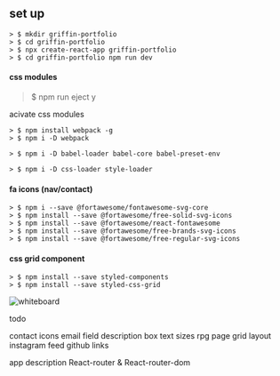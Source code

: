 ## set up
```
> $ mkdir griffin-portfolio 
> $ cd griffin-portfolio 
> $ npx create-react-app griffin-portfolio 
> $ cd griffin-portfolio npm run dev
```

#### css modules
> $ npm run eject
> y

acivate css modules
```
> $ npm install webpack -g  
> $ npm i -D webpack 

> $ npm i -D babel-loader babel-core babel-preset-env   

> $ npm i -D css-loader style-loader
```

#### fa icons (nav/contact)
```
> $ npm i --save @fortawesome/fontawesome-svg-core
> $ npm install --save @fortawesome/free-solid-svg-icons
> $ npm install --save @fortawesome/react-fontawesome
> $ npm install --save @fortawesome/free-brands-svg-icons
> $ npm install --save @fortawesome/free-regular-svg-icons
```
#### css grid component
```
> $ npm install --save styled-components
> $ npm install --save styled-css-grid
```

![whiteboard](images/whiteboard.png)



todo

contact icons 
email field
description box text sizes
rpg page grid layout
instagram feed
github links

app description
React-router & React-router-dom 